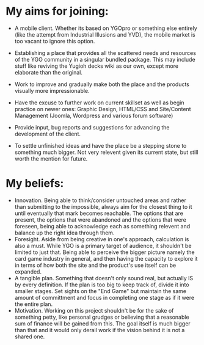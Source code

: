 # My aims for joining:

* A mobile client. Whether its based on YGOpro or something else entirely (like the attempt from Industrial Illusions and YVD), the mobile market is too vacant to ignore this option.

* Establishing a place that provides all the scattered needs and resources of the YGO community in a singular bundled package. This may include stuff like reviving the Yugioh decks wiki as our own, except more elaborate than the original.

* Work to improve and gradually make both the place and the products visually more impressionable. 

* Have the excuse to further work on current skillset as well as begin practice on newer ones: Graphic Design, HTML/CSS and Site/Content Management (Joomla, Wordpress and various forum software)

* Provide input, bug reports and suggestions for advancing the development of the client.

* To settle unfinished ideas and have the place be a stepping stone to something much bigger. Not very relevent given its current state, but still worth the mention for future.

# My beliefs:
* Innovation. Being able to think/consider untouched areas and rather than submitting to the impossible, always aim for the closest thing to it until eventually that mark becomes reachable. The options that are present, the options that were abandoned and the options that were foreseen, being able to acknowledge each as something relevent and balance up the right idea through them. 
* Foresight. Aside from being creative in one's approach, calculation is also a must. While YGO is a primary target of audience, it shouldn't be limited to just that. Being able to perceive the bigger picture namely the card game industry in general, and then having the capacity to explore it in terms of how both the site and the product's use itself can be expanded.
* A tangible plan. Something that doesn't only sound real, but actually IS by every definition. If the plan is too big to keep track of, divide it into smaller stages. Set sights on the "End Game" but maintain the same amount of committment and focus in completing one stage as if it were the entire plan. 
* Motivation. Working on this project shouldn't be for the sake of something petty, like personal grudges or believing that a reasonable sum of finance will be gained from this. The goal itself is much bigger than that and it would only derail work if the vision behind it is not a shared one. 
